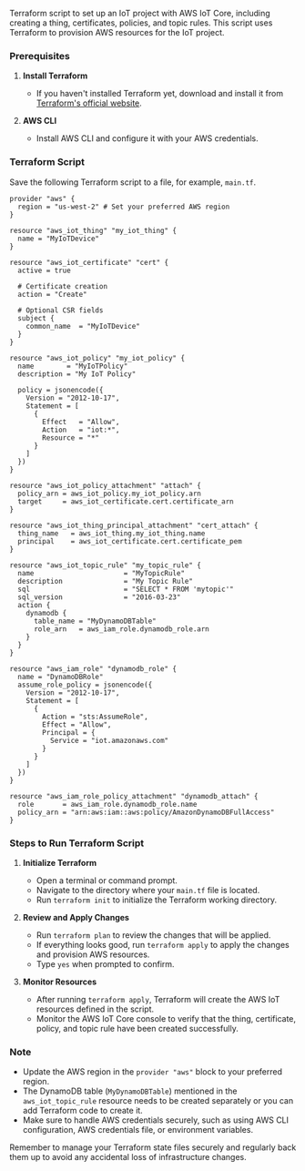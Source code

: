 Terraform script to set up an IoT project with AWS IoT Core, including creating a thing, certificates, policies, and topic rules. This script uses Terraform to provision AWS resources for the IoT project.

### Prerequisites

1. **Install Terraform**
   - If you haven't installed Terraform yet, download and install it from [Terraform's official website](https://www.terraform.io/downloads.html).

2. **AWS CLI**
   - Install AWS CLI and configure it with your AWS credentials.

### Terraform Script

Save the following Terraform script to a file, for example, `main.tf`.

```hcl
provider "aws" {
  region = "us-west-2" # Set your preferred AWS region
}

resource "aws_iot_thing" "my_iot_thing" {
  name = "MyIoTDevice"
}

resource "aws_iot_certificate" "cert" {
  active = true

  # Certificate creation
  action = "Create"

  # Optional CSR fields
  subject {
    common_name  = "MyIoTDevice"
  }
}

resource "aws_iot_policy" "my_iot_policy" {
  name        = "MyIoTPolicy"
  description = "My IoT Policy"

  policy = jsonencode({
    Version = "2012-10-17",
    Statement = [
      {
        Effect   = "Allow",
        Action   = "iot:*",
        Resource = "*"
      }
    ]
  })
}

resource "aws_iot_policy_attachment" "attach" {
  policy_arn = aws_iot_policy.my_iot_policy.arn
  target     = aws_iot_certificate.cert.certificate_arn
}

resource "aws_iot_thing_principal_attachment" "cert_attach" {
  thing_name   = aws_iot_thing.my_iot_thing.name
  principal    = aws_iot_certificate.cert.certificate_pem
}

resource "aws_iot_topic_rule" "my_topic_rule" {
  name                      = "MyTopicRule"
  description               = "My Topic Rule"
  sql                       = "SELECT * FROM 'mytopic'"
  sql_version               = "2016-03-23"
  action {
    dynamodb {
      table_name = "MyDynamoDBTable"
      role_arn   = aws_iam_role.dynamodb_role.arn
    }
  }
}

resource "aws_iam_role" "dynamodb_role" {
  name = "DynamoDBRole"
  assume_role_policy = jsonencode({
    Version = "2012-10-17",
    Statement = [
      {
        Action = "sts:AssumeRole",
        Effect = "Allow",
        Principal = {
          Service = "iot.amazonaws.com"
        }
      }
    ]
  })
}

resource "aws_iam_role_policy_attachment" "dynamodb_attach" {
  role       = aws_iam_role.dynamodb_role.name
  policy_arn = "arn:aws:iam::aws:policy/AmazonDynamoDBFullAccess"
}
```

### Steps to Run Terraform Script

1. **Initialize Terraform**
   - Open a terminal or command prompt.
   - Navigate to the directory where your `main.tf` file is located.
   - Run `terraform init` to initialize the Terraform working directory.

2. **Review and Apply Changes**
   - Run `terraform plan` to review the changes that will be applied.
   - If everything looks good, run `terraform apply` to apply the changes and provision AWS resources.
   - Type `yes` when prompted to confirm.

3. **Monitor Resources**
   - After running `terraform apply`, Terraform will create the AWS IoT resources defined in the script.
   - Monitor the AWS IoT Core console to verify that the thing, certificate, policy, and topic rule have been created successfully.

### Note

- Update the AWS region in the `provider "aws"` block to your preferred region.
- The DynamoDB table (`MyDynamoDBTable`) mentioned in the `aws_iot_topic_rule` resource needs to be created separately or you can add Terraform code to create it.
- Make sure to handle AWS credentials securely, such as using AWS CLI configuration, AWS credentials file, or environment variables.

Remember to manage your Terraform state files securely and regularly back them up to avoid any accidental loss of infrastructure changes.
